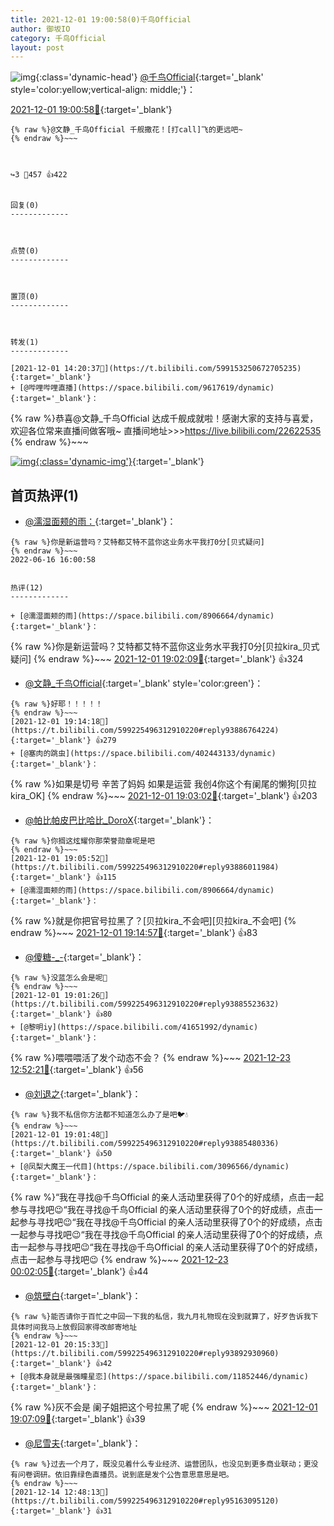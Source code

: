```yaml
---
title: 2021-12-01 19:00:58(0)千鸟Official
author: 御坂IO
category: 千鸟Official
layout: post
---
```


![img](/images/d7235309f85c0e1aec9d4ca9b6be983202228f8e.jpg){:class='dynamic-head'}
[@千鸟Official](https://space.bilibili.com/553771121/dynamic){:target='_blank' style='color:yellow;vertical-align: middle;'}：

[2021-12-01 19:00:58🔗](https://t.bilibili.com/599225496312910220){:target='_blank'}

~~~
{% raw %}@文静_千鸟Official 千舰撒花！[打call]飞的更远吧~
{% endraw %}~~~



↪️3 💬457 👍422


回复(0)
-------------



点赞(0)
-------------



置顶(0)
-------------



转发(1)
-------------

[2021-12-01 14:20:37🔗](https://t.bilibili.com/599153250672705235){:target='_blank'}
+ [@哔哩哔哩直播](https://space.bilibili.com/9617619/dynamic){:target='_blank'}：
~~~
{% raw %}恭喜@文静_千鸟Official 达成千舰成就啦！感谢大家的支持与喜爱，欢迎各位常来直播间做客哦~
直播间地址>>>https://live.bilibili.com/22622535 
{% endraw %}~~~


[![img](/images/e51ff3ef14fbea944575e2605fcc822d23a56915.jpg){:class='dynamic-img'}](/images/e51ff3ef14fbea944575e2605fcc822d23a56915.jpg){:target='_blank'}




首页热评(1)
-------------

+ [@濡湿面颊的雨：](https://space.bilibili.com/8906664/dynamic){:target='_blank'}：
~~~
{% raw %}你是新运营吗？艾特都艾特不蓝你这业务水平我打0分[贝式疑问]
{% endraw %}~~~
2022-06-16 16:00:58


热评(12)
-------------

+ [@濡湿面颊的雨](https://space.bilibili.com/8906664/dynamic){:target='_blank'}：
~~~
{% raw %}你是新运营吗？艾特都艾特不蓝你这业务水平我打0分[贝拉kira_贝式疑问]
{% endraw %}~~~
[2021-12-01 19:02:09🔗](https://t.bilibili.com/599225496312910220#reply93885437984){:target='_blank'} 👍324
+ [@文静_千鸟Official](https://space.bilibili.com/667526012/dynamic){:target='_blank' style='color:green'}：
~~~
{% raw %}好耶！！！！！
{% endraw %}~~~
[2021-12-01 19:14:18🔗](https://t.bilibili.com/599225496312910220#reply93886764224){:target='_blank'} 👍279
+ [@塞肉的跳虫](https://space.bilibili.com/402443133/dynamic){:target='_blank'}：
~~~
{% raw %}如果是切号 辛苦了妈妈 如果是运营 我创4你这个有阑尾的懒狗[贝拉kira_OK]
{% endraw %}~~~
[2021-12-01 19:03:02🔗](https://t.bilibili.com/599225496312910220#reply93885584768){:target='_blank'} 👍203
+ [@帕比帕皮巴比哈比_DoroX](https://space.bilibili.com/7103238/dynamic){:target='_blank'}：
~~~
{% raw %}你搁这炫耀你那荣誉勋章呢是吧
{% endraw %}~~~
[2021-12-01 19:05:52🔗](https://t.bilibili.com/599225496312910220#reply93886011984){:target='_blank'} 👍115
+ [@濡湿面颊的雨](https://space.bilibili.com/8906664/dynamic){:target='_blank'}：
~~~
{% raw %}就是你把官号拉黑了？[贝拉kira_不会吧][贝拉kira_不会吧]
{% endraw %}~~~
[2021-12-01 19:14:57🔗](https://t.bilibili.com/599225496312910220#reply93886887680){:target='_blank'} 👍83
+ [@傻糖-_-](https://space.bilibili.com/54961078/dynamic){:target='_blank'}：
~~~
{% raw %}没蓝怎么会是呢🤔
{% endraw %}~~~
[2021-12-01 19:01:26🔗](https://t.bilibili.com/599225496312910220#reply93885523632){:target='_blank'} 👍80
+ [@黎明iy](https://space.bilibili.com/41651992/dynamic){:target='_blank'}：
~~~
{% raw %}喂喂喂活了发个动态不会？
{% endraw %}~~~
[2021-12-23 12:52:21🔗](https://t.bilibili.com/599225496312910220#reply96107166256){:target='_blank'} 👍56
+ [@刘退之](https://space.bilibili.com/44537556/dynamic){:target='_blank'}：
~~~
{% raw %}我不私信你方法都不知道怎么办了是吧🐦💧
{% endraw %}~~~
[2021-12-01 19:01:48🔗](https://t.bilibili.com/599225496312910220#reply93885480336){:target='_blank'} 👍50
+ [@凤梨大魔王一代目](https://space.bilibili.com/3096566/dynamic){:target='_blank'}：
~~~
{% raw %}“我在寻找@千鸟Official   的亲人活动里获得了0个的好成绩，点击一起参与寻找吧😉“我在寻找@千鸟Official   的亲人活动里获得了0个的好成绩，点击一起参与寻找吧😉“我在寻找@千鸟Official   的亲人活动里获得了0个的好成绩，点击一起参与寻找吧😉“我在寻找@千鸟Official   的亲人活动里获得了0个的好成绩，点击一起参与寻找吧😉“我在寻找@千鸟Official   的亲人活动里获得了0个的好成绩，点击一起参与寻找吧😉
{% endraw %}~~~
[2021-12-23 00:02:05🔗](https://t.bilibili.com/599225496312910220#reply96070932928){:target='_blank'} 👍44
+ [@筑壁白](https://space.bilibili.com/383718717/dynamic){:target='_blank'}：
~~~
{% raw %}能否请你于百忙之中回一下我的私信，我九月礼物现在没到就算了，好歹告诉我下具体时间我马上放假回家得改邮寄地址
{% endraw %}~~~
[2021-12-01 20:15:33🔗](https://t.bilibili.com/599225496312910220#reply93892930960){:target='_blank'} 👍42
+ [@我本身就是最强瞳星恋](https://space.bilibili.com/11852446/dynamic){:target='_blank'}：
~~~
{% raw %}灰不会是 阑子姐把这个号拉黑了呢
{% endraw %}~~~
[2021-12-01 19:07:09🔗](https://t.bilibili.com/599225496312910220#reply93886085232){:target='_blank'} 👍39
+ [@尼雪夫](https://space.bilibili.com/414515/dynamic){:target='_blank'}：
~~~
{% raw %}过去一个月了，既没见着什么专业经济、运营团队，也没见到更多商业联动；更没有问卷调研。依旧靠绿色直播员。说到底是发个公告意思意思是吧。
{% endraw %}~~~
[2021-12-14 12:48:13🔗](https://t.bilibili.com/599225496312910220#reply95163095120){:target='_blank'} 👍31


